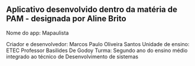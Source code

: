 <h2>Aplicativo desenvolvido dentro da matéria de PAM - designada por Aline Brito</h2>

Nome do app: Mapaulista

Criador e desenvolvedor: Marcos Paulo Oliveira Santos
Unidade de ensino: ETEC Professor Basilides De Godoy
Turma: Segundo ano do ensino médio integrado ao técnico de Desenvolvimento de sistemas
